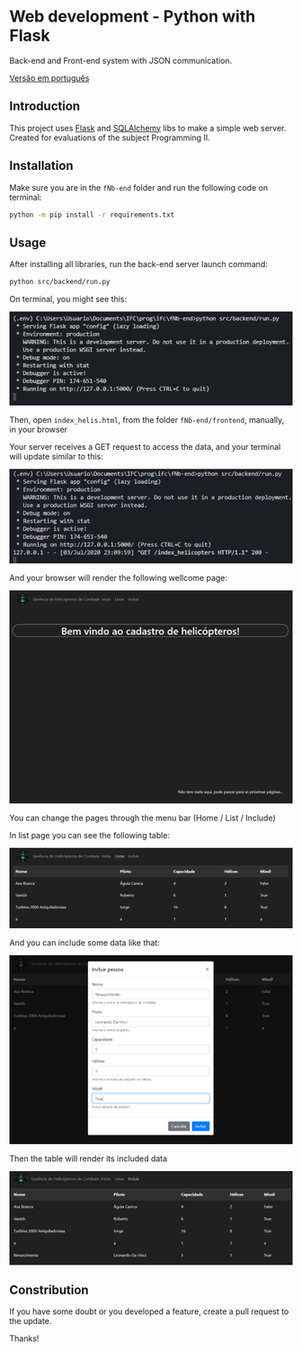 # Web development - Python with Flask

Back-end and Front-end system with JSON communication.

[Versão em português](README.pt.md)

## Introduction

This project uses [Flask](https://flask.palletsprojects.com/en/1.1.x/) and
[SQLAlchemy](https://www.sqlalchemy.org/) libs to make a simple web server.
Created for evaluations of the subject Programming II.

## Installation

Make sure you are in the `fNb-end` folder and run the following code on terminal:

```bash
python -m pip install -r requirements.txt
```

## Usage

After installing all libraries, run the back-end server launch command:

```bash
python src/backend/run.py
```

On terminal, you might see this:

![Back-end server running on terminal](./.github/terminal0.png)

Then, open `index_helis.html`, from the folder `fNb-end/frontend`, manually,
in your browser

Your server receives a GET request to access the data, and your terminal will update
similar to this:

![Terminal with a GET request](./.github/terminal01.png)

And your browser will render the following wellcome page:

![Browser rendering a wellcome apge](./.github/browser1.png)

You can change the pages through the menu bar (Home / List / Include)

In list page you can see the following table:

![A table with the data included in database file](./.github/browser2.png)

And you can include some data like that:

![Browser rendering a form with data required to include in database](./.github/browser3.png)

Then the table will render its included data

![A table with the data included in database file](./.github/browser4.png)

## Constribution

If you have some doubt or you developed a feature, create a pull request to the update.

Thanks!